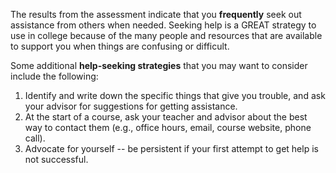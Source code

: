 The results from the assessment indicate that you **frequently** seek out assistance from others when needed. Seeking help is a GREAT strategy to use in college because of the many people and resources that are available to support you when things are confusing or difficult.

Some additional **help-seeking strategies** that you may want to consider include the following:

1.	Identify and write down the specific things that give you trouble, and ask your advisor for suggestions for getting assistance.
2.	At the start of a course, ask your teacher and advisor about the best way to contact them (e.g., office hours, email, course website, phone call).
3. Advocate for yourself -- be persistent if your first attempt to get help is not successful.
